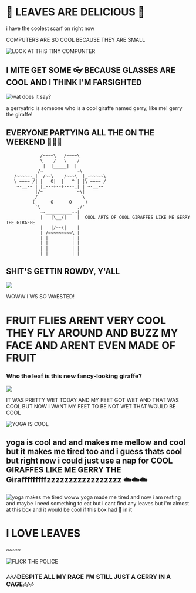 # :leaves: LEAVES ARE DELICIOUS :leaves:

i have the coolest scarf on right now

COMPUTERS ARE SO COOL BECAUSE THEY ARE SMALL 

![LOOK AT THIS TINY COMPUNTER](https://cloud.githubusercontent.com/assets/15115070/10491073/62ae2b0c-7259-11e5-8c5e-016124a48c17.JPG)

## I MITE GET SOME :eyeglasses: BECAUSE GLASSES ARE COOL AND I THINK I'M FARSIGHTED

![wat does it say?](https://cloud.githubusercontent.com/assets/15115070/10527525/b9f55aec-7345-11e5-8f02-86a16db01079.JPG)

a gerryatric is someone who is a cool giraffe named gerry, like me! gerry the giraffe! 

## EVERYONE PARTYING ALL THE ON THE WEEKEND :tada::tada::tada:

                 /~~~~\   /~~~~\
                 \    /   \    /
                  |  |_____|  |
                /~             ~\
       /~~~~~-_|  /~~\    /~~~\  |_-~~~~~\
       \ ==== /| |   O|  |   ^ | |\ ==== /
        ~-__-~ | |_---+--+----_| | ~-__-~
               |/~             ~\|
               /                 \
              (      O      O     )
               `\              ./'
                 ~-__________-~|
                 |   |\__/|    |  COOL ARTS OF COOL GIRAFFES LIKE ME GERRY THE GIRAFFE
                 |   |/~~\|    |
                 | /~~~~~~~~~\ |
                 | |         | |
                 | |         | |
                 | |         | |
                 | |         | |

## SHIT'S GETTIN ROWDY, Y'ALL  

![](https://cloud.githubusercontent.com/assets/3228068/10742387/202e9420-7bea-11e5-8b9e-5933e5f8f8d7.jpg)

WOWW I WS SO WAESTED! 

# FRUIT FLIES ARENT VERY COOL THEY FLY AROUND AND BUZZ MY FACE AND ARENT EVEN MADE OF FRUIT

### Who the leaf is this new fancy-looking giraffe?
![](http://screens.jess.la/2015-10-30-s3hq1.jpg)

IT WAS PRETTY WET TODAY AND MY FEET GOT WET AND THAT WAS COOL BUT NOW I WANT MY FEET TO BE NOT WET THAT WOULD BE COOL

![YOGA IS COOL](https://cloud.githubusercontent.com/assets/15115070/11076273/b6d7a126-87ae-11e5-9138-091f59141c80.JPG)

## yoga is cool and and makes me mellow and cool but it makes me tired too and i guess thats cool but right now i could just use a nap for COOL GIRAFFES LIKE ME GERRY THE Girafffffffffzzzzzzzzzzzzzzzzz :cloud::cloud::cloud:

![yoga makes me tired](https://cloud.githubusercontent.com/assets/15115070/11384561/a32192e6-92c5-11e5-995c-f8f76751c1da.JPG) woww yoga made me tired and now i am resting and maybe i need something to eat but i cant find any leaves but i'm almost at this box and it would be cool if this box had :leaves: in it
# I LOVE LEAVES
:zzz::zzz::zzz:

![FLICK THE POLICE](https://cloud.githubusercontent.com/assets/15115070/11633530/b80781b6-9cc0-11e5-9ac6-316af1a2ebc5.jpg)
### :notes::notes::notes:DESPITE ALL MY RAGE I'M STILL JUST A GERRY IN A CAGE:notes::notes::notes:
